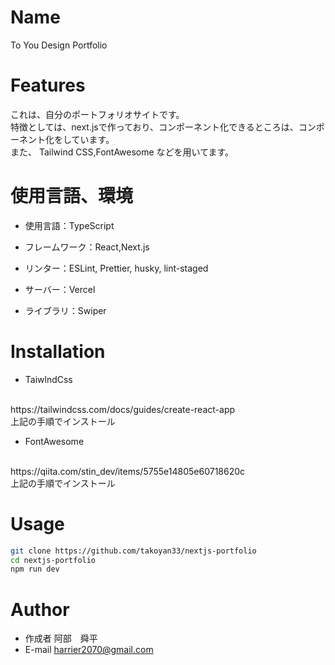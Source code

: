 
# Name 

To You Design Portfolio

# Features
 これは、自分のポートフォリオサイトです。<br>
 特徴としては、next.jsで作っており、コンポーネント化できるところは、コンポーネント化をしています。<br>
 また、 Tailwind CSS,FontAwesome などを用いてます。

# 使用言語、環境

- 使用言語：TypeScript

- フレームワーク：React,Next.js

- リンター：ESLint, Prettier, husky, lint-staged

- サーバー：Vercel

- ライブラリ：Swiper
 
# Installation

- TaiwlndCss
<br> 
https://tailwindcss.com/docs/guides/create-react-app
<br>
上記の手順でインストール

- FontAwesome
<br>
https://qiita.com/stin_dev/items/5755e14805e60718620c
<br>
 上記の手順でインストール

# Usage
 
```bash
git clone https://github.com/takoyan33/nextjs-portfolio
cd nextjs-portfolio
npm run dev
```
 
# Author
 
* 作成者 阿部　舜平
* E-mail harrier2070@gmail.com